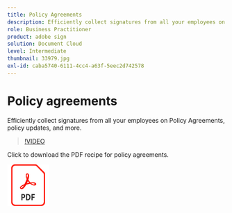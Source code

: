 ```yaml
---
title: Policy Agreements
description: Efficiently collect signatures from all your employees on policy agreements, updates, and more
role: Business Practitioner
product: adobe sign
solution: Document Cloud
level: Intermediate
thumbnail: 33979.jpg
exl-id: caba5740-6111-4cc4-a63f-5eec2d742578
---
```

# Policy agreements

Efficiently collect signatures from all your employees on Policy Agreements, policy updates, and more.

>[!VIDEO](https://video.tv.adobe.com/v/33979?hidetitle=true)

Click to download the PDF recipe for policy agreements.

[![Download PDF Recipe](../assets/acrobat_PDF_96.png)](../assets/adobe-sign_set_up_a_web_form_use_case.pdf)
